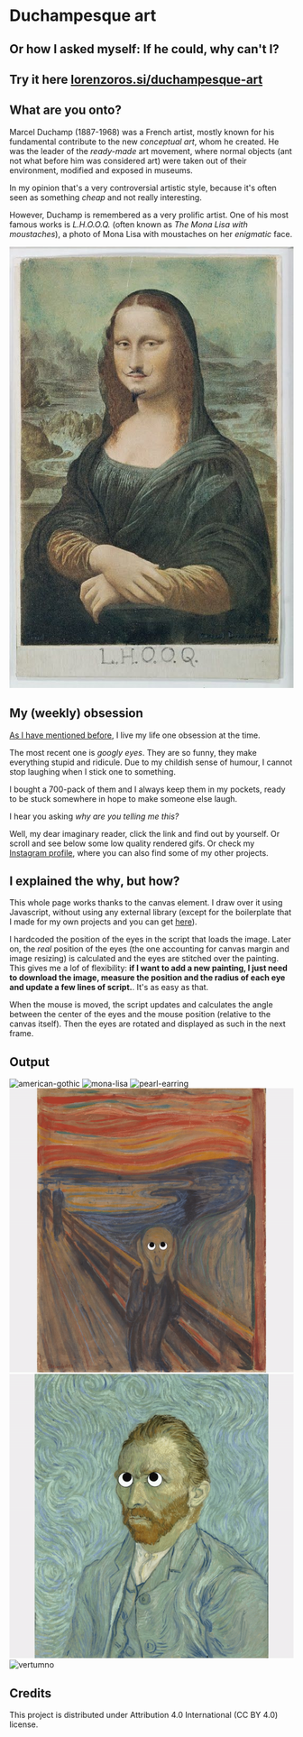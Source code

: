# Duchampesque art

## Or how I asked myself: If he could, why can't I?

## Try it here [lorenzoros.si/duchampesque-art](https://lorenzoros.si/duchampesque-art)

## What are you onto?

Marcel Duchamp (1887-1968) was a French artist, mostly known for his fundamental contribute to the new *conceptual art*, whom he created. He was the leader of the *ready-made* art movement, where normal objects (ant not what before him was considered art) were taken out of their environment, modified and exposed in museums.

In my opinion that's a very controversial artistic style, because it's often seen as something *cheap* and not really interesting.

However, Duchamp is remembered as a very prolific artist. One of his most famous works is *L.H.O.O.Q.* (often known as *The Mona Lisa with moustaches*), a photo of Mona Lisa with moustaches on her *enigmatic* face.

![L.H.O.O.Q.](/img/LHOOQ.jpg?raw=true)

## My (weekly) obsession

[As I have mentioned before](https://github.com/lorossi/bauhaus-time), I live my life one obsession at the time.

The most recent one is *googly eyes*. They are so funny, they make everything stupid and ridicule. Due to my childish sense of humour, I cannot stop laughing when I stick one to something.

I bought a 700-pack of them and I always keep them in my pockets, ready to be stuck somewhere in hope to make someone else laugh.

I hear you asking *why are you telling me this?*

Well, my dear imaginary reader, click the link and find out by yourself. Or scroll and see below some low quality rendered gifs. Or check my [Instagram profile](https://instagram.com/lorossi), where you can also find some of my other projects.

## I explained the why, but how?

This whole page works thanks to the canvas element. I draw over it using Javascript, without using any external library (except for the boilerplate that I made for my own projects and you can get [here](https://github.com/lorossi/empty-html5-canvas-project)).

I hardcoded the position of the eyes in the script that loads the image. Later on, the *real* position of the eyes (the one accounting for canvas margin and image resizing) is calculated and the eyes are stitched over the painting. This gives me a lof of flexibility: **if I want to add a new painting, I just need to download the image, measure the position and the radius of each eye and update a few lines of script.**. It's as easy as that.

When the mouse is moved, the script updates and calculates the angle between the center of the eyes and the mouse position (relative to the canvas itself). Then the eyes are rotated and displayed as such in the next frame.

## Output

![american-gothic](output/gifs/american-gothic.gif)
![mona-lisa](output/gifs/mona-lisa.gif)
![pearl-earring](output/gifs/pearl-earring.gif)
![scream](output/gifs/scream.gif)
![self-portrait](output/gifs/self-portrait.gif)
![vertumno](output/gifs/vertumno.gif)

## Credits

This project is distributed under Attribution 4.0 International (CC BY 4.0) license.
